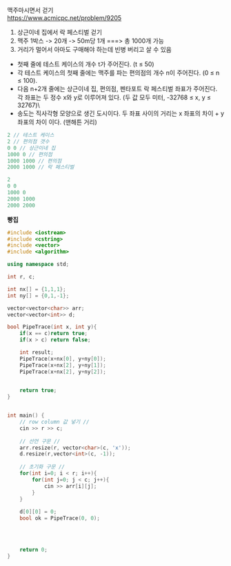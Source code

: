 맥주마시면서 걷기     
https://www.acmicpc.net/problem/9205    
    
1. 상근이네 집에서 락 페스티벌 걷기   
2. 맥주 1박스 -> 20개 -> 50m당 1개 ===> 총 1000개 가능   
3. 거리가 멀어서 아마도 구매해야 하는데 빈병 버리고 살 수 있음    

* 첫째 줄에 테스트 케이스의 개수 t가 주어진다. (t ≤ 50)
* 각 테스트 케이스의 첫째 줄에는 맥주를 파는 편의점의 개수 n이 주어진다. (0 ≤ n ≤ 100).
* 다음 n+2개 줄에는 상근이네 집, 편의점, 펜타포트 락 페스티벌 좌표가 주어진다. 각 좌표는 두 정수 x와 y로 이루어져 있다. (두 값 모두 미터, -32768 ≤ x, y ≤ 32767)\
* 송도는 직사각형 모양으로 생긴 도시이다. 두 좌표 사이의 거리는 x 좌표의 차이 + y 좌표의 차이 이다. (맨해튼 거리)

```c++
2 // 테스트 케이스  
2 // 편의점 갯수  
0 0 // 상근이네 집 
1000 0 // 편의점 
1000 1000 // 편의점 
2000 1000 // 락 페스티벌 

2
0 0
1000 0
2000 1000
2000 2000
```

**빵집**
```c++
#include <iostream>
#include <cstring>
#include <vector>
#include <algorithm>

using namespace std;

int r, c;

int nx[] = {1,1,1};
int ny[] = {0,1,-1};

vector<vector<char>> arr;
vector<vector<int>> d;

bool PipeTrace(int x, int y){
    if(x == c)return true;
    if(x > c) return false;

    int result;
    PipeTrace(x+nx[0], y+ny[0]);
    PipeTrace(x+nx[2], y+ny[1]);
    PipeTrace(x+nx[2], y+ny[2]);

    
    return true;
}


int main() {
    // row column 값 넣기 //
    cin >> r >> c;
    
    // 선언 구문 //
    arr.resize(r, vector<char>(c, 'x'));
    d.resize(r,vector<int>(c, -1));
    
    // 초기화 구문 //
    for(int i=0; i < r; i++){
        for(int j=0; j < c; j++){
            cin >> arr[i][j];
        }
    }
    
    d[0][0] = 0;
    bool ok = PipeTrace(0, 0);
    
    


    return 0;
}

```
